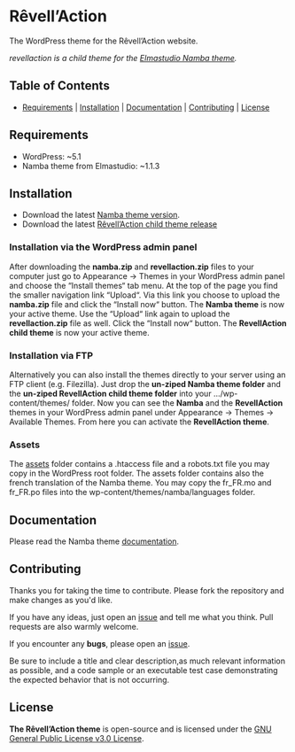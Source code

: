 # Rêvell’Action

The WordPress theme for the Rêvell’Action website.

*revellaction is a child theme for the [Elmastudio Namba theme](https://www.elmastudio.de/en/themes/namba/).*

## Table of Contents

- [Requirements](#requirements) | [Installation](#installation) | [Documentation](#documentation) | [Contributing](#contributing) | [License](#license)

## Requirements

- WordPress: ~5.1
- Namba theme from Elmastudio: ~1.1.3

## Installation

- Download the latest [Namba theme version](https://www.elmastudio.de/en/themes/namba/).
- Download the latest [Rêvell’Action child theme release](https://github.com/RevellAction/revellaction/releases/)

### Installation via the WordPress admin panel

After downloading the **namba.zip** and **revellaction.zip** files to your computer just go to Appearance → Themes in your WordPress admin panel and choose the “Install themes“ tab menu. At the top of the page you find the smaller navigation link “Upload“. Via this link you choose to upload the **namba.zip** file and click the “Install now“ button. The **Namba theme** is now your active theme. Use the “Upload“ link again to upload the **revellaction.zip** file as well. Click the “Install now“ button. The **RevellAction child theme** is now your active theme.

### Installation via FTP

Alternatively you can also install the themes directly to your server using an FTP client (e.g. Filezilla). Just drop the **un-ziped Namba theme folder** and the **un-ziped RevellAction child theme folder** into your …/wp-content/themes/ folder. Now you can see the **Namba** and the **RevellAction** themes in your WordPress admin panel under Appearance → Themes → Available Themes. From here you can activate the **RevellAction theme**.

### Assets

The [assets](https://github.com/RevellAction/revellaction/tree/master/assets/) folder contains a .htaccess file and a robots.txt file you may copy in the WordPress root folder. The assets folder contains also the french translation of the Namba theme. You may copy the fr_FR.mo and fr_FR.po files into the wp-content/themes/namba/languages folder.

## Documentation

Please read the Namba theme [documentation](https://www.elmastudio.de/en/themes/docs/namba/).

## Contributing

Thanks you for taking the time to contribute. Please fork the repository and make changes as you'd like.

If you have any ideas, just open an [issue](https://github.com/RevellAction/revellaction/issues) and tell me what you think. Pull requests are also warmly welcome.

If you encounter any **bugs**, please open an [issue](https://github.com/RevellAction/revellaction/issues).

Be sure to include a title and clear description,as much relevant information as possible, and a code sample or an executable test case demonstrating the expected behavior that is not occurring.

## License

**The Rêvell’Action theme** is open-source and is licensed under the [GNU General Public License v3.0 License](https://github.com/RevellAction/revellaction/blob/master/LICENSE).
